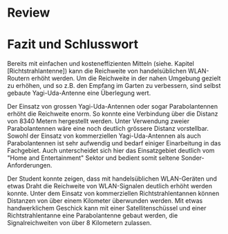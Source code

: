 

# Review



<!-- Sinngemäss gilt das unter Punkt 2.4 Gesagte. Jedoch findet hier die (oft schwierige)
Auseinandersetzung mit der eigenen Arbeit statt. Typische Fragen sind:
- Wurde das Ziel der Arbeit gem. Einleitung und Aufgabenstellung erreicht?
- Welche Lücken, Ungenauigkeiten und offene Fragen weist die Arbeit noch auf?
(Was wäre noch zu tun, wenn man Arbeit selbst weiterführen würde?)
- Hätte man das Ergebnis nach dem aktuellen Wissensstand, d.h. nach Abschluss der Arbeit, noch auf eine andere Art und Weise, beispielsweise effizienter oder mit anderen Methoden, erreichen können?
-->



# Fazit und Schlusswort

Bereits mit einfachen und kosteneffizienten Mitteln (siehe. Kapitel [Richtstrahlantenne]) kann die Reichweite von handelsüblichen WLAN-Routern erhöht werden. Um die Reichweite in der nahen Umgebung gezielt zu erhöhen, und so z.B. den Empfang im Garten zu verbessern, sind selbst gebaute Yagi-Uda-Antenne eine Überlegung wert.

Der Einsatz von grossen Yagi-Uda-Antennen oder sogar Parabolantennen erhöht die Reichweite enorm. So konnte eine Verbindung über die Distanz von 8340 Metern hergestellt werden. Unter Verwendung zweier Parabolantennen wäre eine noch deutlich grössere Distanz vorstellbar. Sowohl der Einsatz von kommerziellen Yagi-Uda-Antennen als auch Parabolantennen ist sehr aufwendig und bedarf einiger Einarbeitung in das Fachgebiet. Auch unterscheidet sich hier das Einsatzgebiet deutlich vom "Home and Entertainment" Sektor und bedient somit seltene Sonder-Anforderungen.

Der Student konnte zeigen, dass mit handelsüblichen WLAN-Geräten und etwas Draht die Reichweite von WLAN-Signalen deutlich erhöht werden konnte. Unter dem Einsatz von kommerziellen Richtstrahlentannen können Distanzen von über einem Kilometer überwunden werden.
Mit etwas handwerklichem Geschick kann mit einer Satellitenschüssel und einer Richtstrahlentanne eine Parabolantenne gebaut werden, die Signalreichweiten von über 8 Kilometern zulassen.


<!-- Die Synthese aus Gesamtergebnis und den bisherigen Schlussfolgerungen rundet einen technischen Bericht ab. Dazu gehören auch offen gebliebene oder sich neu ergebende Fragen. Alle Ergebnisse in der Schlussfolgerung stützen sich auf die Ergebnisse des Hauptteils. Die Schlussfolgerungen sollten auch ohne Lektüre des Hauptteils verständlich sein.

-->